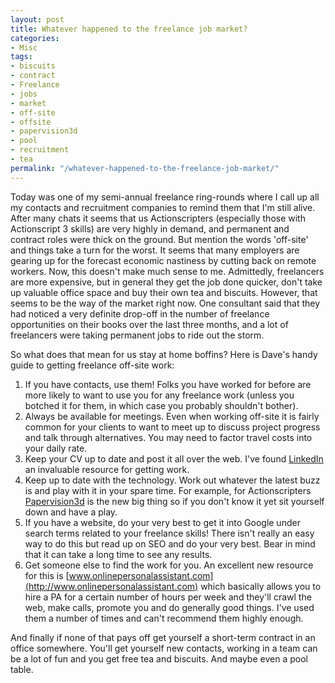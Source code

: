 ```yaml
---
layout: post
title: Whatever happened to the freelance job market?
categories:
- Misc
tags:
- biscuits
- contract
- Freelance
- jobs
- market
- off-site
- offsite
- papervision3d
- pool
- recruitment
- tea
permalink: "/whatever-happened-to-the-freelance-job-market/"
---
```


Today was one of my semi-annual freelance ring-rounds where I call up all my contacts and recruitment companies to remind them that I'm still alive.  After many chats it seems that us Actionscripters (especially those with Actionscript 3 skills) are very highly in demand, and permanent and contract roles were thick on the ground.  But mention the words 'off-site' and things take a turn for the worst.  It seems that many employers are gearing up for the forecast economic nastiness by cutting back on remote workers.  Now, this doesn't make much sense to me.  Admittedly, freelancers are more expensive, but in general they get the job done quicker, don't take up valuable office space and buy their own tea and biscuits.  However, that seems to be the way of the market right now.  One consultant said that they had noticed a very definite drop-off in the number of freelance opportunities on their books over the last three months, and a lot of freelancers were taking permanent jobs to ride out the storm.

So what does that mean for us stay at home boffins?  Here is Dave's handy guide to getting freelance off-site work:

1. If you have contacts, use them!  Folks you have worked for before are more likely to want to use you for any freelance work (unless you botched it for them, in which case you probably shouldn't bother).  
2. Always be available for meetings.  Even when working off-site it is fairly common for your clients to want to meet up to discuss project progress and talk through alternatives.  You may need to factor travel costs into your daily rate.  
3. Keep your CV up to date and post it all over the web.  I've found [LinkedIn](http://www.linkedin.com) an invaluable resource for getting work.  
4. Keep up to date with the technology.  Work out whatever the latest buzz is and play with it in your spare time.  For example, for Actionscripters [Papervision3d](http://blog.papervision3d.org/) is the new big thing so if you don't know it yet sit yourself down and have a play.  
5. If you have a website, do your very best to get it into Google under search terms related to your freelance skills!  There isn't really an easy way to do this but read up on SEO and do your very best.  Bear in mind that it can take a long time to see any results.  
6. Get someone else to find the work for you.  An excellent new resource for this is [www.onlinepersonalassistant.com](http://www.onlinepersonalassistant.com) which basically allows you to hire a PA for a certain number of hours per week and they'll crawl the web, make calls, promote you and do generally good things.  I've used them a number of times and can't recommend them highly enough.

And finally if none of that pays off get yourself a short-term contract in an office somewhere.  You'll get yourself new contacts, working in a team can be a lot of fun and you get free tea and biscuits.  And maybe even a pool table.
